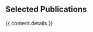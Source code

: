 ## <i class="fa fa-chevron-right"></i> Selected Publications 

<!-- <a href="https://github.com/bamos/cv/blob/master/publications/{{ content.file }}"><i class="fa fa-code-fork" aria-hidden="true"></i></a> -->

<!-- <a href="https://scholar.google.com/citations?user={{ scholar_id }}" class="btn btn-primary" style="padding: 0.3em;">
  <i class="ai ai-google-scholar"></i> Google Scholar
</a> -->

<table class="table table-hover">
{{ content.details }}
</table>
